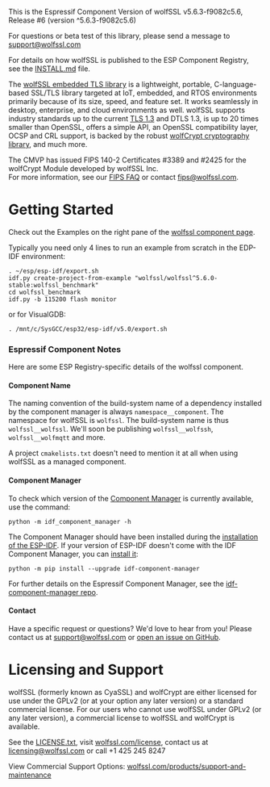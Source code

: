This is the Espressif Component Version of wolfSSL v5.6.3-f9082c5.6, Release #6 (version ^5.6.3-f9082c5.6)

For questions or beta test of this library, please send a message to support@wolfssl.com

For details on how wolfSSL is published to the ESP Component Registry, see the
[INSTALL.md](https://github.com/wolfssl/wolfssl/tree/master/IDE/Espressif/component-manager/INSTALL.md) file.

The [wolfSSL embedded TLS library](https://www.wolfssl.com/products/wolfssl/) is a lightweight, portable, 
C-language-based SSL/TLS library targeted at IoT, embedded, and RTOS environments primarily because of its size, 
speed, and feature set. It works seamlessly in desktop, enterprise, and cloud environments as well. 
wolfSSL supports industry standards up to the current [TLS 1.3](https://www.wolfssl.com/tls13) and DTLS 1.3, 
is up to 20 times smaller than OpenSSL, offers a simple API, an OpenSSL compatibility layer,
OCSP and CRL support, is backed by the robust [wolfCrypt cryptography library](https://github.com/wolfssl/wolfssl/tree/master/wolfcrypt), 
and much more.

The CMVP has issued FIPS 140-2 Certificates #3389 and #2425 for the wolfCrypt Module developed by wolfSSL Inc.  
For more information, see our [FIPS FAQ](https://www.wolfssl.com/license/fips/) or contact fips@wolfssl.com.

# Getting Started

Check out the Examples on the right pane of the [wolfssl component page](https://components.espressif.com/components/wolfssl/wolfssl/).

Typically you need only 4 lines to run an example from scratch in the EDP-IDF environment:

```
. ~/esp/esp-idf/export.sh
idf.py create-project-from-example "wolfssl/wolfssl^5.6.0-stable:wolfssl_benchmark"
cd wolfssl_benchmark
idf.py -b 115200 flash monitor
```

or for VisualGDB:

```
. /mnt/c/SysGCC/esp32/esp-idf/v5.0/export.sh
```


### Espressif Component Notes

Here are some ESP Registry-specific details of the wolfssl component.

#### Component Name

The naming convention of the build-system name of a dependency installed by the component manager
is always `namespace__component`. The namespace for wolfSSL is `wolfssl`. The build-system name
is thus `wolfssl__wolfssl`. We'll soon be publishing `wolfssl__wolfssh`, `wolfssl__wolfmqtt` and more.

A project `cmakelists.txt` doesn't need to mention it at all when using wolfSSL as a managed component.


#### Component Manager

To check which version of the [Component Manager](https://docs.espressif.com/projects/idf-component-manager/en/latest/getting_started/index.html#checking-the-idf-component-manager-version) 
is currently available, use the command:

```
python -m idf_component_manager -h
```

The Component Manager should have been installed during the [installation of the ESP-IDF](https://docs.espressif.com/projects/esp-idf/en/latest/esp32/get-started/#installation). 
If your version of ESP-IDF doesn't come with the IDF Component Manager, 
you can [install it](https://docs.espressif.com/projects/idf-component-manager/en/latest/guides/updating_component_manager.html#installing-and-updating-the-idf-component-manager):

```
python -m pip install --upgrade idf-component-manager
```

For further details on the Espressif Component Manager, see the [idf-component-manager repo](https://github.com/espressif/idf-component-manager/).

#### Contact

Have a specific request or questions? We'd love to hear from you! Please contact us at 
[support@wolfssl.com](mailto:support@wolfssl.com?subject=Espressif%20Component%20Question) or 
[open an issue on GitHub](https://github.com/wolfSSL/wolfssl/issues/new/choose).

# Licensing and Support

wolfSSL (formerly known as CyaSSL) and wolfCrypt are either licensed for use
under the GPLv2 (or at your option any later version) or a standard commercial
license. For our users who cannot use wolfSSL under GPLv2
(or any later version), a commercial license to wolfSSL and wolfCrypt is
available. 

See the [LICENSE.txt](./LICENSE.txt), visit [wolfssl.com/license](https://www.wolfssl.com/license/),
contact us at [licensing@wolfssl.com](mailto:licensing@wolfssl.com?subject=Espressif%20Component%20License%20Question) 
or call +1 425 245 8247

View Commercial Support Options: [wolfssl.com/products/support-and-maintenance](https://www.wolfssl.com/products/support-and-maintenance/)
